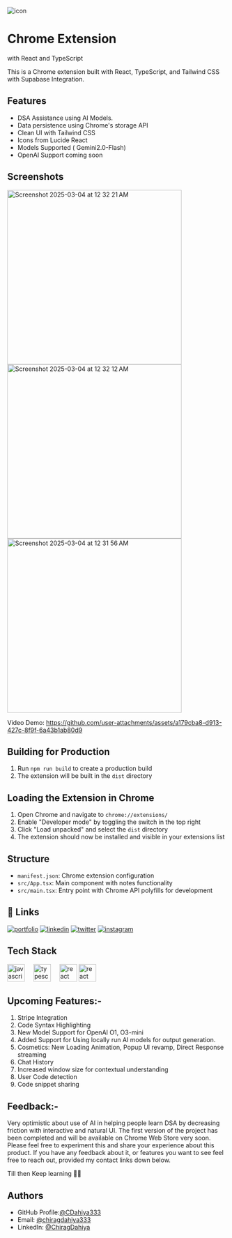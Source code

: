 ![icon](https://github.com/user-attachments/assets/237d8ae7-2098-4433-88aa-67266e053ee6)
# Chrome Extension
 with React and TypeScript

This is a Chrome extension built with React, TypeScript, and Tailwind CSS with Supabase Integration.

## Features

- DSA Assistance using AI Models.
- Data persistence using Chrome's storage API
- Clean UI with Tailwind CSS
- Icons from Lucide React
- Models Supported ( Gemini2.0-Flash)
- OpenAI Support coming soon

## Screenshots
<img width="400" alt="Screenshot 2025-03-04 at 12 32 21 AM" src="https://github.com/user-attachments/assets/086407b2-9a36-4b18-b7a7-a6d843713bfb" />
<img width="400" alt="Screenshot 2025-03-04 at 12 32 12 AM" src="https://github.com/user-attachments/assets/b1efc333-e1a2-4177-869f-5b31d739e86a" />
<img width="400" alt="Screenshot 2025-03-04 at 12 31 56 AM" src="https://github.com/user-attachments/assets/ad6d8928-cedc-4703-b89c-32a9331618f4" />

Video Demo: https://github.com/user-attachments/assets/a179cba8-d913-427c-8f9f-6a43b1ab80d9

## Building for Production

1. Run `npm run build` to create a production build
2. The extension will be built in the `dist` directory

## Loading the Extension in Chrome

1. Open Chrome and navigate to `chrome://extensions/`
2. Enable "Developer mode" by toggling the switch in the top right
3. Click "Load unpacked" and select the `dist` directory
4. The extension should now be installed and visible in your extensions list

## Structure

- `manifest.json`: Chrome extension configuration
- `src/App.tsx`: Main component with notes functionality
- `src/main.tsx`: Entry point with Chrome API polyfills for development


## 🔗 Links
[![portfolio](https://img.shields.io/badge/my_portfolio-000?style=for-the-badge&logo=ko-fi&logoColor=white)](https://katherineoelsner.com/)
[![linkedin](https://img.shields.io/badge/linkedin-0A66C2?style=for-the-badge&logo=linkedin&logoColor=white)](https://www.linkedin.com/in/chirag-dahiya-a6ba2322b/)
[![twitter](https://img.shields.io/badge/twitter-1DA1F2?style=for-the-badge&logo=twitter&logoColor=white)](https://twitter.com/)
[![instagram](https://img.shields.io/badge/Instagram-E4405F?style=for-the-badge&logo=instagram&logoColor=white)](https://www.instagram.com/chiragdahiya67/)

## Tech Stack


<div align="left">
  <img src="https://cdn.jsdelivr.net/gh/devicons/devicon/icons/javascript/javascript-original.svg" height="40" alt="javascript logo"  />
  <img width="12" />
  <img src="https://cdn.jsdelivr.net/gh/devicons/devicon/icons/typescript/typescript-original.svg" height="40" alt="typescript logo"  />
  <img width="12" />
  <img src="https://cdn.jsdelivr.net/gh/devicons/devicon/icons/react/react-original.svg" height="40" alt="react logo"  />
  <img src="https://github.com/user-attachments/assets/76c0f5e5-9f54-40bc-b49c-7e8f763895be" height="40" alt="react logo"  />
</div>

## Upcoming Features:- 

1. Stripe Integration
2. Code Syntax Highlighting
3. New Model Support for OpenAI O1, O3-mini
4. Added Support for Using locally run AI models for output generation.
5. Cosmetics: New Loading Animation, Popup UI revamp, Direct Response streaming
6. Chat History
7. Increased window size for contextual understanding
8. User Code detection
9. Code snippet sharing

## Feedback:- 
Very optimistic about use of AI in helping people learn DSA by decreasing friction with interactive and natural UI.
The first version of the project has been completed and will be available on Chrome Web Store very soon.
Please feel free to experiment this and share your experience about this product.
If you have any feedback about it, or features you want to see feel free to reach out, provided my contact links down below.

Till then Keep learning 👍🏻
    
## Authors

- GitHub Profile:[@CDahiya333](https://github.com/CDahiya333)
- Email: [@chiragdahiya333](mailto:chiragdahiya333@gmail.com)
- LinkedIn: [@ChiragDahiya](https://www.linkedin.com/in/chirag-dahiya-a6ba2322b/)

###
